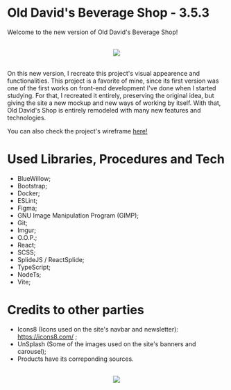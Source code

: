 # Old David's Beverage Shop - 3.5.3

Welcome to the new version of Old David's Beverage Shop!


<br>
<div align="center">
  <img src="https://i.imgur.com/lsT4qDA.png"  align="center">
</div>
<br>

On this new version, I recreate this project's visual appearence and functionalities.
This project is a favorite of mine, since its first version was one of the first works on front-end development I've done when I started studying.
For that, I recreated it entirely, preserving the original idea, but giving the site a new mockup and new ways of working by itself.
With that, Old David's Shop is entirely remodeled with many new features and technologies.

You can also check the project's wireframe <a href="https://www.figma.com/file/FLaRgeOP2ZW6nzsXYzdVmS/Old-David's-Shop?type=design&node-id=101%3A2&t=QriODn1943bLBbum-1">here!</a>

# Used Libraries, Procedures and Tech
- BlueWillow;
- Bootstrap;
- Docker;
- ESLint;
- Figma;
- GNU Image Manipulation Program (GIMP);
- Git;
- Imgur;
- O.O.P.;
- React;
- SCSS;
- SplideJS / ReactSplide;
- TypeScript;
- NodeTs;
- Vite;

# Credits to other parties
- Icons8 (Icons used on the site's navbar and newsletter): https://icons8.com/ ;
- UnSplash (Some of the images used on the site's banners and carousel);
- Products have its correponding sources.

<br>
<div align="center">
  <img src="https://i.imgur.com/MgskORT.png"  align="center">
</div>
<br>
